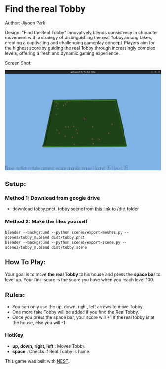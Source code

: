 # Find the real Tobby

Author: Jiyoon Park

Design: "Find the Real Tobby" innovatively blends consistency in character movement with a strategy of distinguishing the real Tobby among fakes, creating a captivating and challenging gameplay concept. Players aim for the highest score by guiding the real Tobby through increasingly complex levels, offering a fresh and dynamic gaming experience.

Screen Shot:

![Screen Shot](screenshot.png)

## Setup:

### Method 1: Download from google drive

- download tobby.pnct, tobby.scene from [this link](https://drive.google.com/drive/folders/1aLQIXBgmqRze25DOkanEVNualbZ3mgqq?usp=sharing) to /dist folder

### Method 2: Make the files yourself

```
blender --background --python scenes/export-meshes.py -- scenes/tobby_m.blend dist/tobby.pnct
blender --background --python scenes/export-scene.py -- scenes/tobby_m.blend dist/tobby.scene
```

## How To Play:

Your goal is to move **the real Tobby** to his house and press the **space bar** to level up. Your final score is the score you have when you reach level 100.

## Rules:

- You can only use the up, down, right, left arrows to move Tobby.
- One more fake Tobby will be added if you find the Real Tobby.
- Once you press the space bar, your score will +1 if the real tobby is at the house, else you will -1.

### HotKey

- **up, down, right, left** : Moves Tobby.
- **space** : Checks if Real Tobby is home.

This game was built with [NEST](NEST.md).
